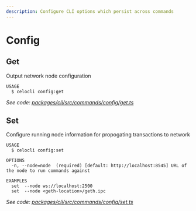 ```yaml
---
description: Configure CLI options which persist across commands
---
```


# Config

## Get

Output network node configuration

```text
USAGE
  $ celocli config:get
```

_See code:_ [_packages/cli/src/commands/config/get.ts_](https://github.com/celo-org/celo-monorepo/tree/master/packages/cli/src/commands/config/get.ts)

## Set

Configure running node information for propogating transactions to network

```text
USAGE
  $ celocli config:set

OPTIONS
  -n, --node=node  (required) [default: http://localhost:8545] URL of the node to run commands against

EXAMPLES
  set  --node ws://localhost:2500
  set  --node <geth-location>/geth.ipc
```

_See code:_ [_packages/cli/src/commands/config/set.ts_](https://github.com/celo-org/celo-monorepo/tree/master/packages/cli/src/commands/config/set.ts)

